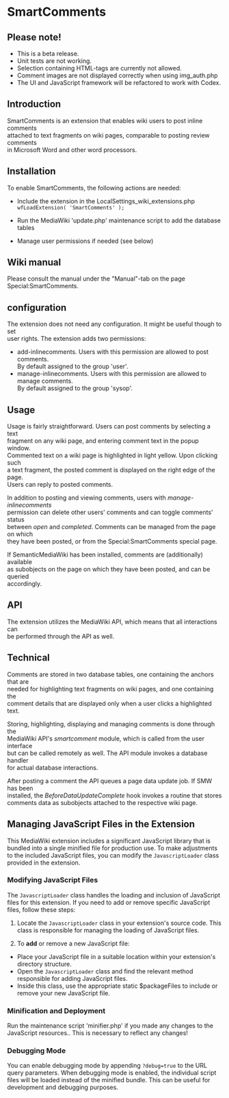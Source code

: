 # SmartComments

## Please note!
* This is a beta release.
* Unit tests are not working.
* Selection containing HTML-tags are currently not allowed.
* Comment images are not displayed correctly when using img_auth.php
* The UI and JavaScript framework will be refactored to work with Codex.

## Introduction
SmartComments is an extension that enables wiki users to post inline comments  
attached to text fragments on wiki pages, comparable to posting review comments  
in Microsoft Word and other word processors. 

## Installation
To enable SmartComments, the following actions are needed:

* Include the extension in the LocalSettings_wiki_extensions.php  
    `wfLoadExtension( 'SmartComments' );`

* Run the MediaWiki 'update.php' maintenance script to add the database tables
* Manage user permissions if needed (see below) 

## Wiki manual
Please consult the manual under the "Manual"-tab on the page Special:SmartComments.

## configuration
The extension does not need any configuration. It might be useful though to set  
user rights. The extension adds two permissions: 

* add-inlinecomments. Users with this permission are allowed to post comments.  
By default assigned to the group 'user'.
* manage-inlinecomments. Users with this permission are allowed to manage comments.  
By default assigned to the group 'sysop'.

## Usage
Usage is fairly straightforward. Users can post comments by selecting a text  
fragment on any wiki page, and entering comment text in the popup window.  
Commented text on a wiki page is highlighted in light yellow. Upon clicking such  
a text fragment, the posted comment is displayed on the right edge of the page.  
Users can reply to posted comments.  

In addition to posting and viewing comments, users with *manage-inlinecomments*  
permission can delete other users' comments and can toggle comments' status  
between *open* and *completed*. Comments can be managed from the page on which  
they have been posted, or from the Special:SmartComments special page. 

If SemanticMediaWiki has been installed, comments are (additionally) available  
as subobjects on the page on which they have been posted, and can be queried  
accordingly. 

## API
The extension utilizes the MediaWiki API, which means that all interactions can  
be performed through the API as well. 

## Technical
Comments are stored in two database tables, one containing the anchors that are  
needed for highlighting text fragments on wiki pages, and one containing the  
comment details that are displayed only when a user clicks a highlighted text. 

Storing, highlighting, displaying and managing comments is done through the  
MediaWiki API's *smartcomment* module, which is called from the user interface  
but can be called remotely as well. The API module invokes a database handler  
for actual database interactions. 

After posting a comment the API queues a page data update job. If SMW has been  
installed, the *BeforeDataUpdateComplete* hook invokes a routine that stores  
comments data as subobjects attached to the respective wiki page.

## Managing JavaScript Files in the Extension
This MediaWiki extension includes a significant JavaScript library that is bundled into a single minified file for production use. To make adjustments to the included JavaScript files, you can modify the `JavascriptLoader` class provided in the extension.

### Modifying JavaScript Files
The `JavascriptLoader` class handles the loading and inclusion of JavaScript files for this extension. If you need to add or remove specific JavaScript files, follow these steps:

1. Locate the `JavascriptLoader` class in your extension's source code. This class is responsible for managing the loading of JavaScript files.

2. To **add** or remove a new JavaScript file:
  - Place your JavaScript file in a suitable location within your extension's directory structure.
  - Open the `JavascriptLoader` class and find the relevant method responsible for adding JavaScript files.
  - Inside this class, use the appropriate static $packageFiles to include or remove your new JavaScript file.

### Minification and Deployment
Run the maintenance script 'minifier.php' if you made any changes to the JavaScript resources.. This is necessary to reflect any changes!

### Debugging Mode
You can enable debugging mode by appending `?debug=true` to the URL query parameters. When debugging mode is enabled, the individual script files will be loaded instead of the minified bundle. This can be useful for development and debugging purposes.
